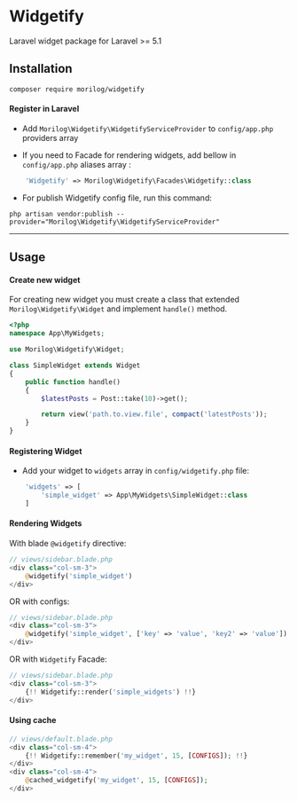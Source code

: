 # Widgetify
Laravel widget package for Laravel >= 5.1

## Installation
```
composer require morilog/widgetify
```
#### Register in Laravel
- Add `Morilog\Widgetify\WidgetifyServiceProvider` to `config/app.php` providers array

- If you need to Facade for rendering widgets, add bellow in `config/app.php` aliases array :
```php
	'Widgetify' => Morilog\Widgetify\Facades\Widgetify::class
```

- For publish Widgetify config file, run this command:
```
php artisan vendor:publish --provider="Morilog\Widgetify\WidgetifyServiceProvider"
```

---
## Usage
#### Create new widget
For creating new widget you must create a class that extended `Morilog\Widgetify\Widget` and implement `handle()` method.
```php
<?php
namespace App\MyWidgets;

use Morilog\Widgetify\Widget;

class SimpleWidget extends Widget
{
	public function handle()
	{
		$latestPosts = Post::take(10)->get();

		return view('path.to.view.file', compact('latestPosts'));
	}
}

```

#### Registering Widget
- Add your widget to `widgets` array in `config/widgetify.php` file:

```php
	'widgets' => [
		'simple_widget' => App\MyWidgets\SimpleWidget::class
	]
```

#### Rendering Widgets
With blade `@widgetify` directive:
```php
// views/sidebar.blade.php
<div class="col-sm-3">
	@widgetify('simple_widget')
</div>
```

OR with configs:
```php
// views/sidebar.blade.php
<div class="col-sm-3">
	@widgetify('simple_widget', ['key' => 'value', 'key2' => 'value'])
</div>
```

OR with `Widgetify` Facade:
```php
// views/sidebar.blade.php
<div class="col-sm-3">
	{!! Widgetify::render('simple_widgets') !!}
</div>
```

#### Using cache
```php
// views/default.blade.php
<div class="col-sm-4">
    {!! Widgetify::remember('my_widget', 15, [CONFIGS]); !!}
</div>
<div class="col-sm-4">
    @cached_widgetify('my_widget', 15, [CONFIGS]);
</div>

```
